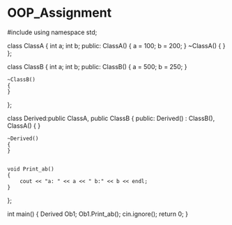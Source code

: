 # OOP_Assignment
#include<iostream>
using namespace std;


class ClassA
{
    int a;
    int b;
public:
    ClassA()
    {
        a = 100;
        b = 200;
    }
    ~ClassA()
    {
    }
};

class ClassB
{
    int a;
    int b;
public:
    ClassB()
    {
        a = 500;
        b = 250;
    }


    ~ClassB()
    {
    }
};

class Derived:public ClassA, public ClassB
{
public:
    Derived() : ClassB(), ClassA()
    {
    }


    ~Derived()
    {
    }


    void Print_ab()
    {
        cout << "a: " << a << " b:" << b << endl;
    }
};


int main()
{
    Derived Ob1;
    Ob1.Print_ab();
    cin.ignore();
    return 0;
}
